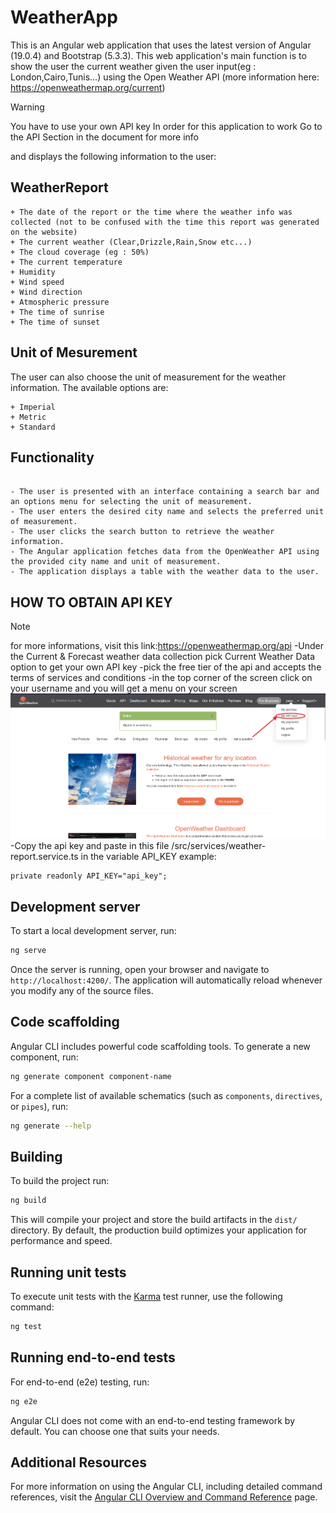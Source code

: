 <!-- All Rights Belongs to Yassin Mouallia-->
# WeatherApp

This is an Angular web application that uses the latest version of Angular (19.0.4) and Bootstrap (5.3.3).
This web application's main function is to show the user the current weather given the user input(eg : London,Cairo,Tunis...) using the Open Weather API (more information here: https://openweathermap.org/current)

> [!WARNING]
> You have to use your own API key In order for this application to work Go to the API Section in the document for more info

and displays the following information to the user:

## WeatherReport
```
+ The date of the report or the time where the weather info was collected (not to be confused with the time this report was generated on the website)
+ The current weather (Clear,Drizzle,Rain,Snow etc...)
+ The cloud coverage (eg : 50%)
+ The current temperature 
+ Humidity 
+ Wind speed 
+ Wind direction
+ Atmospheric pressure
+ The time of sunrise
+ The time of sunset
```
## Unit of Mesurement 
The user can also choose the unit of measurement for the weather information. The available options are:
```
+ Imperial
+ Metric
+ Standard
```

## Functionality
```
 
- The user is presented with an interface containing a search bar and an options menu for selecting the unit of measurement.
- The user enters the desired city name and selects the preferred unit of measurement.
- The user clicks the search button to retrieve the weather information.
- The Angular application fetches data from the OpenWeather API using the provided city name and unit of measurement.
- The application displays a table with the weather data to the user.

```


## HOW TO OBTAIN API KEY

> [!NOTE]
> for more informations, visit this link:https://openweathermap.org/api 
-Under the Current & Forecast weather data collection pick Current Weather Data option to get your own API key
-pick the free tier of the api and accepts the terms of services and conditions
-in the top corner of the screen click on your username and you will get a menu on your screen 
![Image](https://github.com/YassinMouallia/WeatherApp/blob/master/apikey.jpg.png?raw=true)
-Copy the api key and paste in this file /src/services/weather-report.service.ts in the variable API_KEY
example:

```
private readonly API_KEY="api_key";
```



## Development server

To start a local development server, run:

```bash
ng serve
```

Once the server is running, open your browser and navigate to `http://localhost:4200/`. The application will automatically reload whenever you modify any of the source files.

## Code scaffolding

Angular CLI includes powerful code scaffolding tools. To generate a new component, run:

```bash
ng generate component component-name
```

For a complete list of available schematics (such as `components`, `directives`, or `pipes`), run:

```bash
ng generate --help
```

## Building

To build the project run:

```bash
ng build
```

This will compile your project and store the build artifacts in the `dist/` directory. By default, the production build optimizes your application for performance and speed.

## Running unit tests

To execute unit tests with the [Karma](https://karma-runner.github.io) test runner, use the following command:

```bash
ng test
```

## Running end-to-end tests

For end-to-end (e2e) testing, run:

```bash
ng e2e
```

Angular CLI does not come with an end-to-end testing framework by default. You can choose one that suits your needs.

## Additional Resources

For more information on using the Angular CLI, including detailed command references, visit the [Angular CLI Overview and Command Reference](https://angular.dev/tools/cli) page.
